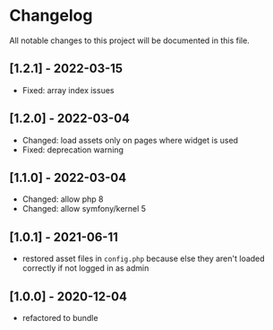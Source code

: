 # Changelog

All notable changes to this project will be documented in this file.

## [1.2.1] - 2022-03-15
- Fixed: array index issues

## [1.2.0] - 2022-03-04
- Changed: load assets only on pages where widget is used
- Fixed: deprecation warning

## [1.1.0] - 2022-03-04
- Changed: allow php 8
- Changed: allow symfony/kernel 5

## [1.0.1] - 2021-06-11

- restored asset files in `config.php` because else they aren't loaded correctly if not logged in as admin

## [1.0.0] - 2020-12-04

- refactored to bundle
